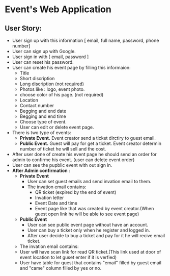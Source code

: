 # Event's Web Application

## User Story:
* User sign up with this information [ email, full name, password, phone number]
* User can sign up with Google.
* User sign in with [ email, password ]
* User can reset his password.
* User can create his event page by filling this informaion:
  * Title
  * Short discription 
  * Long discription (not required)
  * Photos like : logo, event photo.
  * choose color of his page. (not required)
  * Location
  * Contact number
  * Begging and end date 
  * Begging and end time
  * Choose type of event.
  * User can edit or delete event page.
* There is two type of events: 
  * **Private Event.** Event creator send a ticket dirctiry to guest email.
  *  **Public Event.** Guest will pay for get a ticket. Event creator determin number of ticket he will sell and the cost.
* After user done of create his event page he should send an order for admin to confirme his event. (user can delete event order)
* User can see the pupblic event with out sign in.
* **After Admin confirmation** :
  * **Private Event**
    * User can set guest emails and send invation email to them.
    * The invation email contains: 
      * QR ticket (expired by the end of event)
      * Invation letter
      * Event Date and time
      * Event page like that was created by event creator.(When guest open link he will be able to see event page)
  * **Public Event**
    * User can see public event page without have an account.
    * User can buy a ticket only when he register and logged in.
    * After user decide to buy a ticket and pay for it he will recive email ticket.
  * The invation email contains: 
  * User will have scan link for read QR ticket.(This link used at door of event location to let guset enter if it is verfied)
  * User have table for quest that contains "email"  filled by guest email and "came" column filled by yes or no.
 
       
